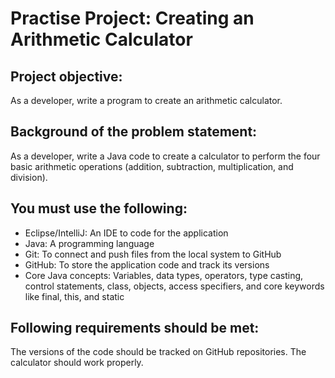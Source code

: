 # Practise Project: Creating an Arithmetic Calculator

## Project objective:

As a developer, write a program to create an arithmetic calculator.


## Background of the problem statement:

As a developer, write a Java code to create a calculator to perform the four basic arithmetic operations (addition, subtraction, multiplication, and division).



## You must use the following:

* Eclipse/IntelliJ: An IDE to code for the application
* Java: A programming language
* Git: To connect and push files from the local system to GitHub
* GitHub: To store the application code and track its versions
* Core Java concepts: Variables, data types, operators, type casting, control statements, class, objects, access specifiers, and core keywords like final, this, and static


## Following requirements should be met:

The versions of the code should be tracked on GitHub repositories.
The calculator should work properly.
